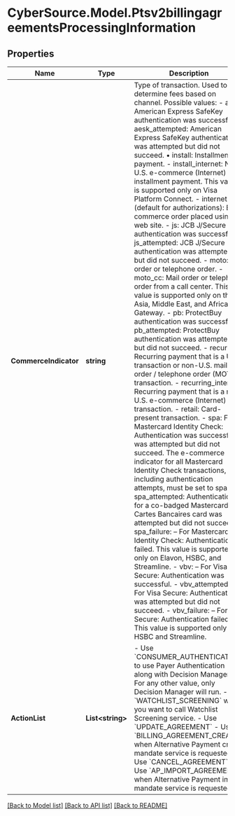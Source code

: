 # CyberSource.Model.Ptsv2billingagreementsProcessingInformation
## Properties

Name | Type | Description | Notes
------------ | ------------- | ------------- | -------------
**CommerceIndicator** | **string** | Type of transaction. Used to determine fees based on channel.  Possible values:    - aesk: American Express SafeKey authentication was successful.   - aesk_attempted: American Express SafeKey authentication was attempted but did not succeed. • install: Installment payment.   - install_internet: Non-U.S. e-commerce (Internet) installment payment. This value is supported only on Visa Platform Connect.   - internet (default for authorizations): E-commerce order placed using a web site.   - js: JCB J/Secure authentication was successful.   - js_attempted: JCB J/Secure authentication was attempted but did not succeed.   - moto: Mail order or telephone order.   - moto_cc: Mail order or telephone order from a call center. This value is supported only on the Asia, Middle East, and Africa Gateway.   - pb: ProtectBuy authentication was successful.   - pb_attempted: ProtectBuy authentication was attempted but did not succeed.   - recurring: Recurring payment that is a U.S. transaction or non-U.S. mail order / telephone order (MOTO) transaction.   - recurring_internet: Recurring payment that is a non-U.S. e-commerce (Internet) transaction.   - retail: Card-present transaction.   - spa: For Mastercard Identity Check: Authentication was successful or was attempted but did not succeed. The e-commerce indicator for all Mastercard Identity Check transactions, including authentication attempts, must be set to spa.   - spa_attempted: Authentication for a co-badged Mastercard and Cartes Bancaires card was attempted but did not succeed.   - spa_failure: – For Mastercard Identity Check: Authentication failed. This value is supported only on Elavon, HSBC, and Streamline.   - vbv: – For Visa Secure: Authentication was successful.   - vbv_attempted: – For Visa Secure: Authentication was attempted but did not succeed.   - vbv_failure: – For Visa Secure: Authentication failed. This value is supported only on HSBC and Streamline.  | [optional] 
**ActionList** | **List&lt;string&gt;** | - Use &#x60;CONSUMER_AUTHENTICATION&#x60; to use Payer Authentication along with Decision Manager. For any other value, only Decision Manager will run. - Use &#x60;WATCHLIST_SCREENING&#x60;  when you want to call Watchlist Screening service. - Use &#x60;UPDATE_AGREEMENT&#x60; - Use &#x60;BILLING_AGREEMENT_CREATE&#x60; when Alternative Payment create mandate service is requested - Use &#x60;CANCEL_AGREEMENT&#x60; - Use &#x60;AP_IMPORT_AGREEMENT&#x60; when Alternative Payment import mandate service is requested.  | [optional] 

[[Back to Model list]](../README.md#documentation-for-models) [[Back to API list]](../README.md#documentation-for-api-endpoints) [[Back to README]](../README.md)


